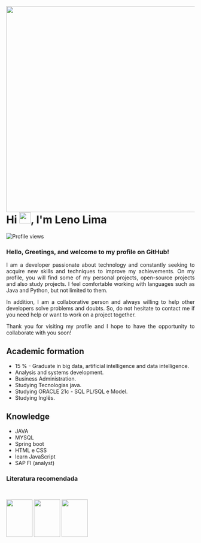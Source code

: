 <img align="right" height="550em" src="https://raw.githubusercontent.com/gist/girlenolima/05b1180696f706caec810ef368283469/raw/d202f01655ce28c22ccfd8829a60c41adaadbaa2/gitcar.svg"/>

<h1 align="left">Hi <img src="https://raw.githubusercontent.com/kaueMarques/kaueMarques/master/hi.gif" height="30px">, I'm Leno Lima</h1>

<p align="left"> <img src="https://komarev.com/ghpvc/?username=girlenolima&color=yellow" alt="Profile views" /> </p>



### <div align="justify"> Hello, Greetings, and welcome to my profile on GitHub!</div>

<div align="justify"> I am a developer passionate about technology and constantly seeking to acquire new skills and techniques to improve my achievements. On my profile, you will find some of my personal projects, open-source projects and also study projects. I feel comfortable working with languages such as Java and Python, but not limited to them.</div>
<p>
<div align="justify"> In addition, I am a collaborative person and always willing to help other developers solve problems and doubts. So, do not hesitate to contact me if you need help or want to work on a project together.</div>
<p>
<div align="justify"> Thank you for visiting my profile and I hope to have the opportunity to collaborate with you soon!</div>
<p>
  
Academic formation
---

-  15 % - Graduate in big data, artificial intelligence and data intelligence.
- Analysis and systems development.
- Business Administration.
- Studying Tecnologias java.
- Studying ORACLE 21c -  SQL PL/SQL e Model.
- Studying Inglês.


Knowledge
---
- JAVA
- MYSQL
- Spring boot
- HTML  e CSS
- learn JavaScript
- SAP FI (analyst)



### Literatura recomendada

##
<div style="display: inline_block"><br>
  <img align="center" height="100" width="70" src="https://user-images.githubusercontent.com/75032231/145129561-39355a1e-b1c8-4da1-8df0-309cc0b71b4a.png">
  <img align="center" height="100" width="70" src="https://images-na.ssl-images-amazon.com/images/I/81RXMnEXrdL.jpg">
  <img align="center" height="100" width="70" src="https://images-na.ssl-images-amazon.com/images/I/7174cBVwjsL.jpg">
</div>



##

  


